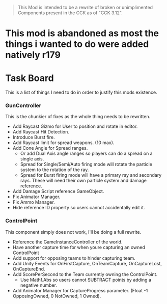> This Mod is intended to be a rewrite of broken or unimplimented Components present in the CCK as of "CCK 3.12".
# This mod is abandoned as most the things i wanted to do were added natively r179




# Task Board
This is a list of things I need to do in order to justify this mods existence.

### GunController
This is the chunkier of fixes as the whole thing needs to be rewritten.  
- Add Raycast Gizmo for User to position and rotate in editor.
- Add Raycast Hit Detection.
- Introduce Burst fire.
- Add Raycast limit for spread weapons. (10 max).
- Add Cone Angle for Spread ranges.
  + Or add Dual Axis angle ranges so players can do a spread on a single axis.
  + Spread for Single/Semi/Auto firing mode will rotate the particle system to the rotation of the ray.
  + Spread for Burst firing mode will have a primary ray and secondary rays. These will need their own particle system and damage reference.
- Add Damage Script reference GameObject.
- Fix Animator Manager.
- Fix Ammo Manager.
- Hide reference ID property so users cannot accidentally edit it.


### ControlPoint
This component simply does not work, I'll be doing a full rewrite.

- Reference the GameInstanceController of the world.
- Have another capture time for when youre capturing an owned ControlPoint
- Add support for opposing teams to hinder capturing team.
- Add Unity Events for OnFirstCapture, OnTeamCapture, OnCaptureLost, OnCaptureEnd.
- Add ScorePerSecond to the Team currently owning the ControlPoint.
    + Use Mathf.Abs so users cannot SUBTRACT points by adding a negative number.
- Add Animator Manager for CaptureProgress parameter. (Float -1 OpposingOwned, 0 NotOwned, 1 Owned).
